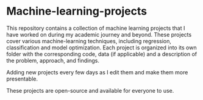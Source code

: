 # Machine-learning-projects

This repository contains a collection of machine learning projects that I have worked on during my academic journey and beyond. These projects cover various machine-learning techniques, including regression, classification and model optimization. Each project is organized into its own folder with the corresponding code, data (if applicable) and a description of the problem, approach, and findings.

Adding new projects every few days as I edit them and make them more presentable.

These projects are open-source and available for everyone to use.
